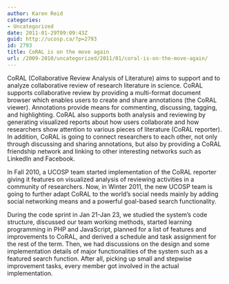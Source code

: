 ```yaml
---
author: Karen Reid
categories:
- Uncategorized
date: 2011-01-29T09:09:43Z
guid: http://ucosp.ca/?p=2793
id: 2793
title: CoRAL is on the move again
url: /2009-2010/uncategorized/2011/01/coral-is-on-the-move-again/
---
```


CoRAL (Collaborative Review Analysis of Literature) aims to support and to analyze collaborative review of research literature in science. CoRAL supports collaborative review by providing a multi-format document browser which enables users to create and share annotations (the CoRAL viewer). Annotations provide means for commenting, discussing, tagging, and highlighting. CoRAL also supports both analysis and reviewing by generating visualized reports about how users collaborate and how researchers show attention to various pieces of literature (CoRAL reporter). In addition, CoRAL is going to connect researchers to each other, not only through discussing and sharing annotations, but also by providing a CoRAL friendship network and linking to other interesting networks such as LinkedIn and Facebook.

In Fall 2010, a UCOSP team started implementation of the CoRAL reporter giving it features on visualized analysis of reviewing activities in a community of researchers. Now, in Winter 2011, the new UCOSP team is going to further adapt CoRAL to the world’s social needs mainly by adding social networking means and a powerful goal-based search functionality.

During the code sprint in Jan 21-Jan 23, we studied the system’s code structure, discussed our team working methods, started learning programming in PHP and JavaScript, planned for a list of features and improvements to CoRAL, and derived a schedule and task assignment for the rest of the term. Then, we had discussions on the design and some implementation details of major functionalities of the system such as a featured search function. After all, picking up small and stepwise improvement tasks, every member got involved in the actual implementation.